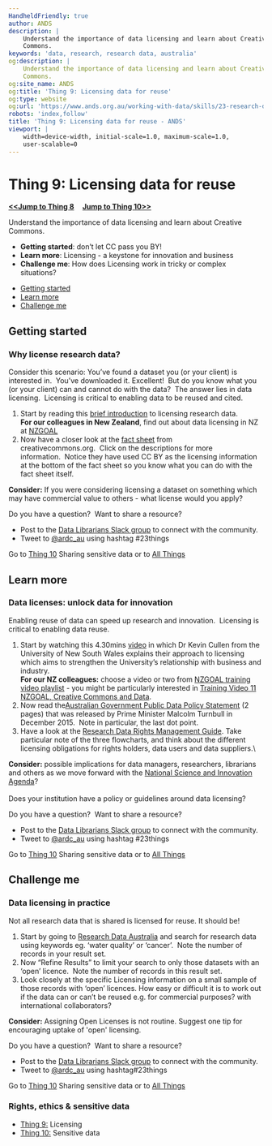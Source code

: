 ```yaml
---
HandheldFriendly: true
author: ANDS
description: |
    Understand the importance of data licensing and learn about Creative
    Commons.
keywords: 'data, research, research data, australia'
og:description: |
    Understand the importance of data licensing and learn about Creative
    Commons.
og:site_name: ANDS
og:title: 'Thing 9: Licensing data for reuse'
og:type: website
og:url: 'https://www.ands.org.au/working-with-data/skills/23-research-data-things/all23/thing-9'
robots: 'index,follow'
title: 'Thing 9: Licensing data for reuse - ANDS'
viewport: |
    width=device-width, initial-scale=1.0, maximum-scale=1.0,
    user-scalable=0
---
```

# Thing 9: Licensing data for reuse

**[&lt;&lt;Jump to Thing 8](thing-8.md) &nbsp; &nbsp; [Jump to Thing 10&gt;&gt;](thing-10.md)**

Understand the importance of data licensing and learn about Creative
Commons.

-   **Getting started**: don’t let CC pass you BY!
-   **Learn more**: Licensing - a keystone for innovation and business
-   **Challenge me**: How does Licensing work in tricky or complex
    situations?


* [Getting started](#getting-started)
* [Learn more](#learn-more)
* [Challenge me](#challenge-me)

## Getting started

### Why license research data?

Consider this scenario: You’ve found a dataset you (or your client) is
interested in.  You’ve downloaded it. Excellent!  But do you know what
you (or your client) can and cannot do with the data?  The answer lies
in data licensing.  Licensing is critical to enabling data to be reused
and cited.

1.  Start by reading this [brief
    introduction](https://www.ands.org.au/working-with-data/publishing-and-reusing-data/licensing-for-reuse)
    to licensing research data.\
    **For our colleagues in New Zealand**, find out about data licensing
    in NZ at
    [NZGOAL](https://www.ict.govt.nz/guidance-and-resources/open-government/new-zealand-government-open-access-and-licensing-nzgoal-framework/)
2.  Now have a closer look at the
    [fact sheet](https://creativecommons.org.au/materials/factsheets/cc-licences.pdf) from creativecommons.org.  Click on the descriptions for more
    information.  Notice they have used CC BY as the licensing
    information at the bottom of the fact sheet so you know what you can do
    with the fact sheet itself.

**Consider:** If you were considering licensing a dataset on something
which may have commercial value to others - what license would you
apply?

Do you have a question?  Want to share a resource?
- Post to the [Data Librarians Slack group](https://tiny.cc/data-librarians) to connect with the community.
- Tweet to [@ardc_au](https://twitter.com/ARDC_AU) using hashtag #23things


Go to [Thing 10](thing-10.md)
Sharing sensitive data or to [All Things](index.md)

## Learn more 

### Data licenses: unlock data for innovation

Enabling reuse of data can speed up research and innovation.  Licensing
is critical to enabling data reuse.

1.  Start by watching this 4.30mins
    [video](https://youtu.be/LmyzF7iJp3E?list=PLG25fMbdLRa7QH8_yyNSgzkQOTBVsTK2r)
    in which Dr Kevin Cullen from the University of New South Wales
    explains their approach to licensing which aims to strengthen the
    University’s relationship with business and industry.\
    **For our NZ colleagues:** choose a video or two from [NZGOAL
    training video
    playlist](https://www.youtube.com/playlist?list=PLKAGOg1JYnPntUL_WE2evkt-jLY2Ng2bB) -
    you might be particularly interested in [Training Video 11 NZGOAL,
    Creative Commons and
    Data](https://www.youtube.com/watch?v=OFOIsTgbKzg&index=11&list=PLKAGOg1JYnPntUL_WE2evkt-jLY2Ng2bB).
2.  Now read the[Australian Government Public Data Policy
    Statement](https://www.dpmc.gov.au/sites/default/files/publications/aust_govt_public_data_policy_statement_1.pdf "Australian Government Public Data policy statement")
    (2 pages) that was released by Prime Minister Malcolm Turnbull in
    December 2015.  Note in particular, the last dot point.
3.  Have a look at the [Research Data Rights Management
    Guide](https://www.ands.org.au/guides/research-data-rights-management "research data Rights Management Guide").
    Take particular note of the three flowcharts, and think about the
    different licensing obligations for rights holders, data users and
    data suppliers.\

**Consider:** possible implications for data managers, researchers,
librarians and others as we move forward with the [National Science
and Innovation Agenda](http://www.innovation.gov.au/page/agenda)?\
\
Does your institution have a policy or guidelines around data
licensing?

Do you have a question?  Want to share a resource?
- Post to the [Data Librarians Slack group](https://tiny.cc/data-librarians) to connect with the community.
- Tweet to [@ardc_au](https://twitter.com/ARDC_AU) using hashtag #23things

Go to [Thing 10](thing-10.md)
Sharing sensitive data or to [All Things](index.md)

## Challenge me

### Data licensing in practice

Not all research data that is shared is licensed for reuse. It should
be!

1.  Start by going to [Research Data
    Australia](https://researchdata.ands.org.au) and search for research
    data using keywords eg. ‘water quality’ or ‘cancer’.  Note the
    number of records in your result set.
2.  Now “Refine Results” to limit your search to only those datasets
    with an ‘open’ licence.  Note the number of records in this result
    set.
3.  Look closely at the specific Licensing information on a small sample
    of those records with ‘open’ licences. How easy or difficult it is
    to work out if the data can or can’t be reused e.g. for commercial
    purposes? with international collaborators?

**Consider:** Assigning Open Licenses is not routine. Suggest one tip
for encouraging uptake of 'open' licensing.

Do you have a question?  Want to share a resource?
- Post to the [Data Librarians Slack group](https://tiny.cc/data-librarians) to connect with the community.
- Tweet to [@ardc_au](https://twitter.com/ARDC_AU) using hashtag#23things

Go to [Thing 10](thing-10.md)
Sharing sensitive data or to [All Things](index.md)

### Rights, ethics & sensitive data

-   [Thing 9:](thing-9.md) Licensing
-   [Thing 10:](thing-10.md) Sensitive data
